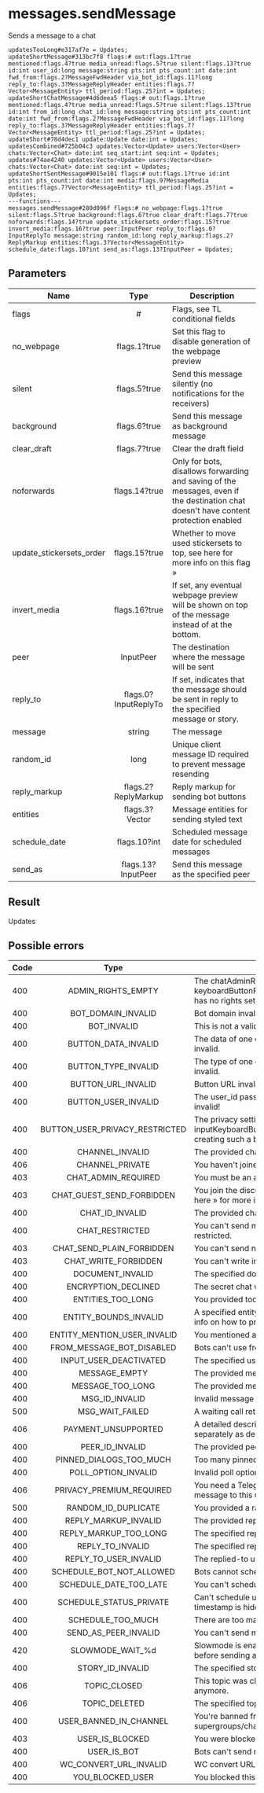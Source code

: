 # messages.sendMessage
Sends a message to a chat

```
updatesTooLong#e317af7e = Updates;
updateShortMessage#313bc7f8 flags:# out:flags.1?true mentioned:flags.4?true media_unread:flags.5?true silent:flags.13?true id:int user_id:long message:string pts:int pts_count:int date:int fwd_from:flags.2?MessageFwdHeader via_bot_id:flags.11?long reply_to:flags.3?MessageReplyHeader entities:flags.7?Vector<MessageEntity> ttl_period:flags.25?int = Updates;
updateShortChatMessage#4d6deea5 flags:# out:flags.1?true mentioned:flags.4?true media_unread:flags.5?true silent:flags.13?true id:int from_id:long chat_id:long message:string pts:int pts_count:int date:int fwd_from:flags.2?MessageFwdHeader via_bot_id:flags.11?long reply_to:flags.3?MessageReplyHeader entities:flags.7?Vector<MessageEntity> ttl_period:flags.25?int = Updates;
updateShort#78d4dec1 update:Update date:int = Updates;
updatesCombined#725b04c3 updates:Vector<Update> users:Vector<User> chats:Vector<Chat> date:int seq_start:int seq:int = Updates;
updates#74ae4240 updates:Vector<Update> users:Vector<User> chats:Vector<Chat> date:int seq:int = Updates;
updateShortSentMessage#9015e101 flags:# out:flags.1?true id:int pts:int pts_count:int date:int media:flags.9?MessageMedia entities:flags.7?Vector<MessageEntity> ttl_period:flags.25?int = Updates;
---functions---
messages.sendMessage#280d096f flags:# no_webpage:flags.1?true silent:flags.5?true background:flags.6?true clear_draft:flags.7?true noforwards:flags.14?true update_stickersets_order:flags.15?true invert_media:flags.16?true peer:InputPeer reply_to:flags.0?InputReplyTo message:string random_id:long reply_markup:flags.2?ReplyMarkup entities:flags.3?Vector<MessageEntity> schedule_date:flags.10?int send_as:flags.13?InputPeer = Updates;
```

## Parameters
| Name | Type | Description |
| ---- | :----: | ----------- |
| flags | # | Flags, see TL conditional fields |
| no_webpage | flags.1?true | Set this flag to disable generation of the webpage preview |
| silent | flags.5?true | Send this message silently (no notifications for the receivers) |
| background | flags.6?true | Send this message as background message |
| clear_draft | flags.7?true | Clear the draft field |
| noforwards | flags.14?true | Only for bots, disallows forwarding and saving of the messages, even if the destination chat doesn't have content protection enabled |
| update_stickersets_order | flags.15?true | Whether to move used stickersets to top, see here for more info on this flag » |
| invert_media | flags.16?true | If set, any eventual webpage preview will be shown on top of the message instead of at the bottom. |
| peer | InputPeer | The destination where the message will be sent |
| reply_to | flags.0?InputReplyTo | If set, indicates that the message should be sent in reply to the specified message or story. |
| message | string | The message |
| random_id | long | Unique client message ID required to prevent message resending |
| reply_markup | flags.2?ReplyMarkup | Reply markup for sending bot buttons |
| entities | flags.3?Vector<MessageEntity> | Message entities for sending styled text |
| schedule_date | flags.10?int | Scheduled message date for scheduled messages |
| send_as | flags.13?InputPeer | Send this message as the specified peer |


## Result
Updates

## Possible errors
| Code | Type | Description |
| ---- | :----: | ----------- |
| 400 | ADMIN_RIGHTS_EMPTY | The chatAdminRights constructor passed in keyboardButtonRequestPeer.peer_type.user_admin_rights has no rights set (i.e. flags is 0). |
| 400 | BOT_DOMAIN_INVALID | Bot domain invalid. |
| 400 | BOT_INVALID | This is not a valid bot. |
| 400 | BUTTON_DATA_INVALID | The data of one or more of the buttons you provided is invalid. |
| 400 | BUTTON_TYPE_INVALID | The type of one or more of the buttons you provided is invalid. |
| 400 | BUTTON_URL_INVALID | Button URL invalid. |
| 400 | BUTTON_USER_INVALID | The user_id passed to inputKeyboardButtonUserProfile is invalid! |
| 400 | BUTTON_USER_PRIVACY_RESTRICTED | The privacy setting of the user specified in a inputKeyboardButtonUserProfile button do not allow creating such a button. |
| 400 | CHANNEL_INVALID | The provided channel is invalid. |
| 406 | CHANNEL_PRIVATE | You haven't joined this channel/supergroup. |
| 403 | CHAT_ADMIN_REQUIRED | You must be an admin in this chat to do this. |
| 403 | CHAT_GUEST_SEND_FORBIDDEN | You join the discussion group before commenting, see here » for more info. |
| 400 | CHAT_ID_INVALID | The provided chat id is invalid. |
| 400 | CHAT_RESTRICTED | You can't send messages in this chat, you were restricted. |
| 403 | CHAT_SEND_PLAIN_FORBIDDEN | You can't send non-media (text) messages in this chat. |
| 403 | CHAT_WRITE_FORBIDDEN | You can't write in this chat. |
| 400 | DOCUMENT_INVALID | The specified document is invalid. |
| 400 | ENCRYPTION_DECLINED | The secret chat was declined. |
| 400 | ENTITIES_TOO_LONG | You provided too many styled message entities. |
| 400 | ENTITY_BOUNDS_INVALID | A specified entity offset or length is invalid, see here » for info on how to properly compute the entity offset/length. |
| 400 | ENTITY_MENTION_USER_INVALID | You mentioned an invalid user. |
| 400 | FROM_MESSAGE_BOT_DISABLED | Bots can't use fromMessage min constructors. |
| 400 | INPUT_USER_DEACTIVATED | The specified user was deleted. |
| 400 | MESSAGE_EMPTY | The provided message is empty. |
| 400 | MESSAGE_TOO_LONG | The provided message is too long. |
| 400 | MSG_ID_INVALID | Invalid message ID provided. |
| 500 | MSG_WAIT_FAILED | A waiting call returned an error. |
| 406 | PAYMENT_UNSUPPORTED | A detailed description of the error will be received separately as described here ». |
| 400 | PEER_ID_INVALID | The provided peer id is invalid. |
| 400 | PINNED_DIALOGS_TOO_MUCH | Too many pinned dialogs. |
| 400 | POLL_OPTION_INVALID | Invalid poll option provided. |
| 406 | PRIVACY_PREMIUM_REQUIRED | You need a Telegram Premium subscription to send a message to this user. |
| 500 | RANDOM_ID_DUPLICATE | You provided a random ID that was already used. |
| 400 | REPLY_MARKUP_INVALID | The provided reply markup is invalid. |
| 400 | REPLY_MARKUP_TOO_LONG | The specified reply_markup is too long. |
| 400 | REPLY_TO_INVALID | The specified reply_to field is invalid. |
| 400 | REPLY_TO_USER_INVALID | The replied-to user is invalid. |
| 400 | SCHEDULE_BOT_NOT_ALLOWED | Bots cannot schedule messages. |
| 400 | SCHEDULE_DATE_TOO_LATE | You can't schedule a message this far in the future. |
| 400 | SCHEDULE_STATUS_PRIVATE | Can't schedule until user is online, if the user's last seen timestamp is hidden by their privacy settings. |
| 400 | SCHEDULE_TOO_MUCH | There are too many scheduled messages. |
| 400 | SEND_AS_PEER_INVALID | You can't send messages as the specified peer. |
| 420 | SLOWMODE_WAIT_%d | Slowmode is enabled in this chat: wait %d seconds before sending another message to this chat. |
| 400 | STORY_ID_INVALID | The specified story ID is invalid. |
| 406 | TOPIC_CLOSED | This topic was closed, you can't send messages to it anymore. |
| 406 | TOPIC_DELETED | The specified topic was deleted. |
| 400 | USER_BANNED_IN_CHANNEL | You're banned from sending messages in supergroups/channels. |
| 403 | USER_IS_BLOCKED | You were blocked by this user. |
| 400 | USER_IS_BOT | Bots can't send messages to other bots. |
| 400 | WC_CONVERT_URL_INVALID | WC convert URL invalid. |
| 400 | YOU_BLOCKED_USER | You blocked this user. |


